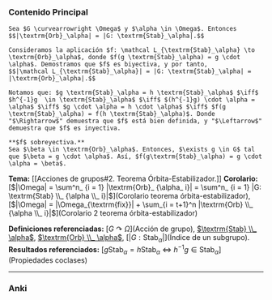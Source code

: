 ### Contenido Principal

```ad-theorem
Sea $G \curvearrowright \Omega$ y $\alpha \in \Omega$. Entonces
$$|\textrm{Orb}_\alpha| = |G: \textrm{Stab}_\alpha|.$$
```

```ad-proof
Consideramos la aplicación $f: \mathcal L_{\textrm{Stab}_\alpha} \to \textrm{Orb}_\alpha$, donde $f(g \textrm{Stab}_\alpha) = g \cdot \alpha$. Demostramos que $f$ es biyectiva, y por tanto,
$$|\mathcal L_{\textrm{Stab}_\alpha}| = |G: \textrm{Stab}_\alpha| = |\textrm{Orb}_\alpha|.$$

Notamos que: $g \textrm{Stab}_\alpha = h \textrm{Stab}_\alpha$ $\iff$ $h^{-1}g  \in \textrm{Stab}_\alpha$ $\iff$ $(h^{-1}g) \cdot \alpha = \alpha$ $\iff$ $g \cdot \alpha = h \cdot \alpha$ $\iff$ $f(g \textrm{Stab}_\alpha) = f(h \textrm{Stab}_\alpha)$. Donde "$\Rightarrow$" demuestra que $f$ está bien definida, y "$\Leftarrow$" demuestra que $f$ es inyectiva.

**$f$ sobreyectiva.**
Sea $\beta \in \textrm{Orb}_\alpha$. Entonces, $\exists g \in G$ tal que $\beta = g \cdot \alpha$. Así, $f(g\textrm{Stab}_\alpha) = g \cdot \alpha = \beta$.
```

**Tema:** [[Acciones de grupos#2. Teorema Órbita-Estabilizador.]]
**Corolario:** [$|\Omega| = \sum^n_ {i = 1} |\textrm{Orb}_ {\alpha_ i}| = \sum^n_ {i = 1} |G: \textrm{Stab} \\_ {\alpha \\_ i}|$](Corolario teorema órbita-estabilizador), [$|\Omega| = |\Omega_{\textrm{fix}}| + \sum_{i = t+1}^n |\textrm{Orb} \\_ {\alpha \\_ i}|$](Corolario 2 teorema órbita-estabilizador)

**Definiciones referenciadas:** [$G \curvearrowright \Omega$](Acción de grupo), [$\textrm{Stab} \\_ \alpha$](Estabilizador), [$\textrm{Orb} \\_ \alpha$](Órbita), [$|G:\textrm{Stab}_ \alpha|$](Índice de un subgrupo).
**Resultados referenciados:** [$g \textrm{Stab}_ \alpha = h \textrm{Stab}_ \alpha$ $\iff$ $h^{-1}g  \in \textrm{Stab}_ \alpha$](Propiedades coclases)

---
### Anki
